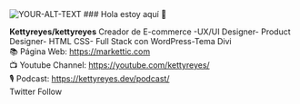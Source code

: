 <picture>
 <source media="(prefers-color-scheme: dark)" srcset="[YOUR-DARKMODE-IMAGE](https://markettic.com/wp-content/uploads/2020/06/rs-slider3-online.png)">
 <source media="(prefers-color-scheme: light)" srcset="[YOUR-LIGHTMODE-IMAGE](https://markettic.com/wp-content/uploads/2020/06/learning-overview_2.png)">
 <img alt="YOUR-ALT-TEXT" src="YOUR-DEFAULT-IMAGE">
</picture>
###  Hola estoy aquí 👋


**Kettyreyes/kettyreyes**
Creador de E-commerce -UX/UI Designer- Product Designer- HTML CSS- Full Stack con WordPress-Tema Divi<br>
📚 Página Web: https://markettic.com<br>
📺 Youtube Channel: https://youtube.com/kettyreyes/<br>
🎙️ Podcast: https://kettyreyes.dev/podcast/<br>
Twitter Follow <br>




